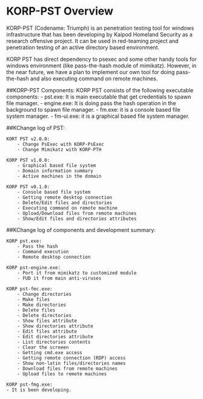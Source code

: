 # KORP-PST Overview
KORP-PST (Codename: Triumph) is an penetration testing tool for windows infrastructure that has been developing by Kaipod Homeland Security as a research offensive project. It can be used in red-teaming project and penetration testing of an active directory based environment. 

KORP PST has direct dependency to psexec and some other handy tools for windows environment (like pass-the-hash module of mimikatz). However, in the near future, we have a plan to implement our own tool for doing pass-the-hash and also executing command on remote machines. 

##KORP-PST Components:
KORP PST consists of the following executable components:
	- pst.exe: It is main executable that get credentials to spawn file manager.
	- engine.exe: It is doing pass the hash operation in the background to spawn file manager.
	- fm.exe: it is a console based file system manager.
	- fm-ui.exe: it is a graphical based file system manager.

##KChange log of PST:

	KORT PST v2.0.0:
		- Change PsExec with KORP-PsExec
		- Change Mimikatz with KORP-PTH
		
	KORP PST v1.0.0:
		- Graphical based file system
		- Domain information summary
		- Active machines in the domain
		
	KORP PST v0.1.0:
		- Console based file system
		- Getting remote desktop connection
		- Delete/Edit files and directories
		- Executing command on remote machine
		- Upload/Download files from remote machines
		- Show/Edit files and directories attributes

##KChange log of components and development summary:

	KORP pst.exe:
		- Pass the hash
		- Command execution
		- Remote desktop connection

	KORP pst-engine.exe:
		- Port it from mimikatz to customized module
		- FUD it from main anti-viruses

	KORP pst-fmc.exe:
		- Change directories
		- Make files
		- Make directories
		- Delete files
		- Delete directories
		- Show files attribute
		- Show directories attribute
		- Edit files attribute
		- Edit directories attribute
		- List directories contents
		- Clear the screeen
		- Getting cmd.exe access
		- Getting remote connection (RDP) access
		- Show non-latin files/directories names
		- Download files from remote machines
		- Upload files to remote machines

	KORP pst-fmg.exe:
    - It is been developing.
